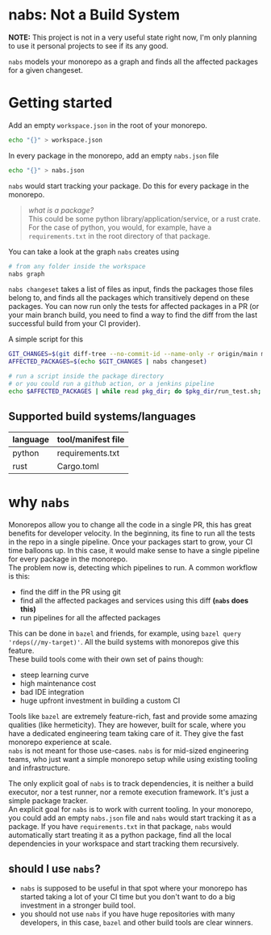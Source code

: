 # nabs: Not a Build System

**NOTE:** This project is not in a very useful state right now, I'm only planning to use it personal projects to see if its any good.  

`nabs` models your monorepo as a graph and finds all the affected packages for a given changeset.  
# Getting started

Add an empty `workspace.json` in the root of your monorepo.  
```sh
echo "{}" > workspace.json
```

In every package in the monorepo, add an empty `nabs.json` file
```sh
echo "{}" > nabs.json
```
`nabs` would start tracking your package. Do this for every package in the monorepo.  

> *what is a package?*   
> This could be some python library/application/service, or a rust crate.  
> For the case of python, you would, for example, have a `requirements.txt` in the root directory of that package.  

You can take a look at the graph `nabs` creates using

```sh
# from any folder inside the workspace
nabs graph
```

`nabs changeset` takes a list of files as input, finds the packages those files belong to, and finds all the packages which transitively depend on these packages. You can now run only the tests for affected packages in a PR (or your main branch build, you need to find a way to find the diff from the last successful build from your CI provider).  

A simple script for this
```sh
GIT_CHANGES=$(git diff-tree --no-commit-id --name-only -r origin/main my-awesome-branch)
AFFECTED_PACKAGES=$(echo $GIT_CHANGES | nabs changeset)

# run a script inside the package directory
# or you could run a github action, or a jenkins pipeline
echo $AFFECTED_PACKAGES | while read pkg_dir; do $pkg_dir/run_test.sh; done
```

## Supported build systems/languages
| language | tool/manifest file |
|----------|--------------------|
|  python  | requirements.txt |
| rust | Cargo.toml |

# why `nabs`

Monorepos allow you to change all the code in a single PR, this has great benefits for developer velocity. In the beginning, its fine to run all the tests in the repo in a single pipeline. Once your packages start to grow, your CI time balloons up. In this case, it would make sense to have a single pipeline for every package in the monorepo.  
The problem now is, detecting which pipelines to run. A common workflow is this:
- find the diff in the PR using git
- find all the affected packages and services using this diff **(`nabs` does this)**
- run pipelines for all the affected packages

This can be done in `bazel` and friends, for example, using `bazel query 'rdeps(//my-target)'`. All the build systems with monorepos give this feature.   
These build tools come with their own set of pains though:
- steep learning curve
- high maintenance cost
- bad IDE integration
- huge upfront investment in building a custom CI

Tools like `bazel` are extremely feature-rich, fast and provide some amazing qualities (like hermeticity). They are however, built for scale, where you have a dedicated engineering team taking care of it. They give the fast monorepo experience at scale.  
`nabs` is not meant for those use-cases. `nabs` is for mid-sized engineering teams, who just want a simple monorepo setup while using existing tooling and infrastructure.  

The only explicit goal of `nabs` is to track dependencies, it is neither a build executor, nor a test runner, nor a remote execution framework. It's just a simple package tracker.  
An explicit goal for `nabs` is to work with current tooling. In your monorepo, you could add an empty `nabs.json` file and `nabs` would start tracking it as a package. If you have `requirements.txt` in that package, `nabs` would automatically start treating it as a python package, find all the local dependencies in your workspace and start tracking them recursively.  


## should I use `nabs`?

- `nabs` is supposed to be useful in that spot where your monorepo has started taking a lot of your CI time but you don't want to do a big investment in a stronger build tool.    
- you should not use `nabs` if you have huge repositories with many developers, in this case, `bazel` and other build tools are clear winners.  